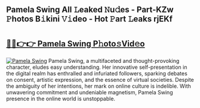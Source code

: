 ## Pamela Swing All 𝙻eaked 𝙽u𝚍es - Part-KZw 𝙿hotos B𝚒kini 𝚅𝚒deo - Hot 𝙿art 𝙻eaks rjEKf

# <h2><a href="http://ld78svw.urlbe.top/?page=Pamela+Swing">🔗🔗👉👉 Pamela Swing P𝚑oto𝚜Vid𝚎o</a></h2>

[![Pamela Swing](https://i.imgur.com/eBuTRDB.gif)](http://ld78svw.urlbe.top/?page=Pamela+Swing)
Pamela Swing, a multifaceted and thought-provoking character, eludes easy understanding. Her innovative self-presentation in the digital realm has enthralled and infuriated followers, sparking debates on consent, artistic expression, and the essence of virtual societies. Despite the ambiguity of her intentions, her mark on online culture is indelible. With unwavering commitment and undeniable magnetism, Pamela Swing presence in the online world is unstoppable.
